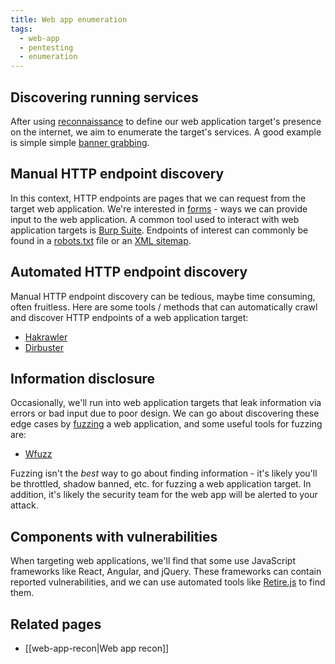 ```yaml
---
title: Web app enumeration
tags:
  - web-app
  - pentesting
  - enumeration
---
```


## Discovering running services

After using [reconnaissance](web-app-recon.md) to define our web application
target's presence on the internet, we aim to enumerate the target's services. A
good example is simple simple
[banner grabbing](https://csrc.nist.gov/glossary/term/banner_grabbing).

## Manual HTTP endpoint discovery

In this context, HTTP endpoints are pages that we can request from the target
web application. We're interested in
[forms](https://developer.mozilla.org/en-US/docs/Web/HTML/Element/form) - ways
we can provide input to the web application. A common tool used to interact
with web application targets is [Burp Suite](https://portswigger.net/burp).
Endpoints of interest can commonly be found in a
[robots.txt](https://developer.mozilla.org/en-US/docs/Glossary/Robots.txt) file
or an
[XML sitemap](https://developers.google.com/search/docs/crawling-indexing/sitemaps/build-sitemap#xml).

## Automated HTTP endpoint discovery

Manual HTTP endpoint discovery can be tedious, maybe time consuming, often
fruitless. Here are some tools / methods that can automatically crawl and
discover HTTP endpoints of a web application target:

- [Hakrawler](https://github.com/hakluke/hakrawler)
- [Dirbuster](https://www.kali.org/tools/dirbuster/)

## Information disclosure

Occasionally, we'll run into web application targets that leak information via
errors or bad input due to poor design. We can go about discovering these edge
cases by [fuzzing](https://owasp.org/www-community/Fuzzing) a web application,
and some useful tools for fuzzing are:

- [Wfuzz](https://www.edge-security.com/wfuzz.php)

Fuzzing isn't the _best_ way to go about finding information - it's likely
you'll be throttled, shadow banned, etc. for fuzzing a web application target.
In addition, it's likely the security team for the web app will be alerted to
your attack.

## Components with vulnerabilities

When targeting web applications, we'll find that some use JavaScript frameworks
like React, Angular, and jQuery. These frameworks can contain reported
vulnerabilities, and we can use automated tools like
[Retire.js](https://retirejs.github.io/retire.js/) to find them.

## Related pages

- [[web-app-recon|Web app recon]]
